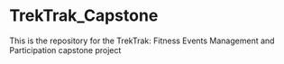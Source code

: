 # TrekTrak_Capstone
This is the repository for the TrekTrak: Fitness Events Management and Participation capstone project
